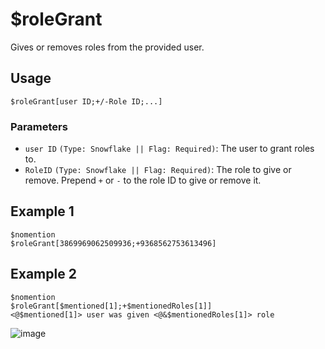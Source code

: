 # $roleGrant

Gives or removes roles from the provided user.

## Usage
```
$roleGrant[user ID;+/-Role ID;...]
```

### Parameters
- `user ID` `(Type: Snowflake || Flag: Required)`: The user to grant roles to.
- `RoleID` `(Type: Snowflake || Flag: Required)`: The role to give or remove. Prepend `+` or `-` to the role ID to give or remove it.

## Example 1
```
$nomention
$roleGrant[3869969062509936;+9368562753613496]
```

## Example 2
```
$nomention
$roleGrant[$mentioned[1];+$mentionedRoles[1]]
<@$mentioned[1]> user was given <@&$mentionedRoles[1]> role
```
![image](https://user-images.githubusercontent.com/42785890/153126389-d8c9bf0d-4fee-49ce-8e16-7dd39987a368.png)
